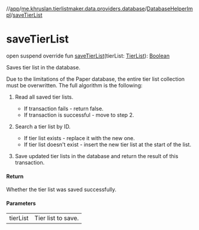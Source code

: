 //[app](../../../index.md)/[me.khruslan.tierlistmaker.data.providers.database](../index.md)/[DatabaseHelperImpl](index.md)/[saveTierList](save-tier-list.md)

# saveTierList

open suspend override fun [saveTierList](save-tier-list.md)(tierList: [TierList](../../me.khruslan.tierlistmaker.data.models.tierlist/-tier-list/index.md)): [Boolean](https://kotlinlang.org/api/latest/jvm/stdlib/kotlin/-boolean/index.html)

Saves tier list in the database.

Due to the limitations of the Paper database, the entire tier list collection must be overwritten. The full algorithm is the following:

1. Read all saved tier lists.

   - If transaction fails - return false.
   - If transaction is successful - move to step 2.
3. Search a tier list by ID.

   - If tier list exists - replace it with the new one.
   - If tier list doesn't exist - insert the new tier list at the start of the list.
5. Save updated tier lists in the database and return the result of this transaction.

#### Return

Whether the tier list was saved successfully.

#### Parameters

| | |
|---|---|
| tierList | Tier list to save. |
